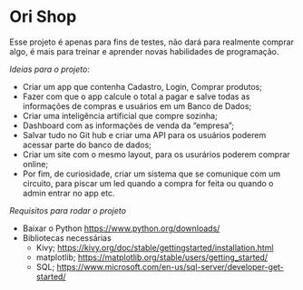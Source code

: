 # Ori Shop
Esse projeto é apenas para fins de testes, não dará para realmente comprar algo, é mais para treinar e aprender novas habilidades de programação.

*Ideias para o projeto:*

  * Criar um app que contenha Cadastro, Login, Comprar produtos;
  * Fazer com que o app calcule o total a pagar e salve todas as informações de compras e usuários em um Banco de Dados;
  * Criar uma inteligência artificial que compre sozinha;
  * Dashboard com as informações de venda da “empresa”;
  * Salvar tudo no Git hub e criar uma API para os usuários poderem acessar parte do banco de dados;
  * Criar um site com o mesmo layout, para os usurários poderem comprar online;
  * Por fim, de curiosidade, criar um sistema que se comunique com um circuito, para piscar um led quando a compra for feita ou quando o admin entrar no app etc.

*Requisitos para rodar o projeto*
  * Baixar o Python https://www.python.org/downloads/
  * Bibliotecas necessárias 
    * Kivy; https://kivy.org/doc/stable/gettingstarted/installation.html
    * matplotlib; https://matplotlib.org/stable/users/getting_started/
    * SQL; https://www.microsoft.com/en-us/sql-server/developer-get-started/
